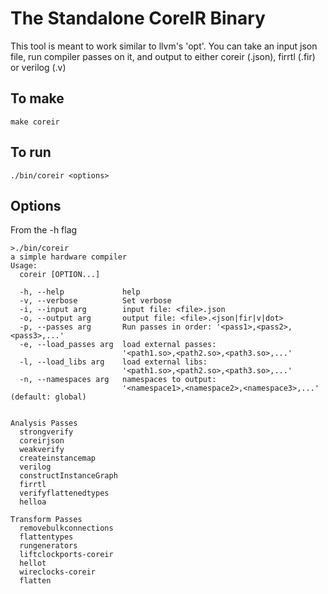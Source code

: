 # The Standalone CoreIR Binary
This tool is meant to work similar to llvm's 'opt'. You can take an input json file, run compiler passes on it, and output to either coreir (.json), firrtl (.fir) or verilog (.v)

## To make
  `make coreir`

## To run
  `./bin/coreir <options>`
  
  
## Options
From the -h flag

```
>./bin/coreir
a simple hardware compiler
Usage:
  coreir [OPTION...]

  -h, --help             help
  -v, --verbose          Set verbose
  -i, --input arg        input file: <file>.json
  -o, --output arg       output file: <file>.<json|fir|v|dot>
  -p, --passes arg       Run passes in order: '<pass1>,<pass2>,<pass3>,...'
  -e, --load_passes arg  load external passes:
                         '<path1.so>,<path2.so>,<path3.so>,...'
  -l, --load_libs arg    load external libs:
                         '<path1.so>,<path2.so>,<path3.so>,...'
  -n, --namespaces arg   namespaces to output:
                         '<namespace1>,<namespace2>,<namespace3>,...' (default: global)


Analysis Passes
  strongverify
  coreirjson
  weakverify
  createinstancemap
  verilog
  constructInstanceGraph
  firrtl
  verifyflattenedtypes
  helloa

Transform Passes
  removebulkconnections
  flattentypes
  rungenerators
  liftclockports-coreir
  hellot
  wireclocks-coreir
  flatten
```
